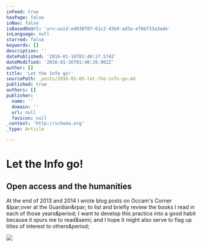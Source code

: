 ```yaml
---
inFeed: true
hasPage: false
inNav: false
isBasedOnUrl: 'urn:uuid:ed030f87-61c2-43b9-ad3a-e76bf33a3ade'
inLanguage: null
starred: false
keywords: []
description: ''
datePublished: '2016-01-16T01:48:27.574Z'
dateModified: '2016-01-16T01:48:20.902Z'
author: []
title: 'Let the Info go!'
sourcePath: _posts/2016-01-05-let-the-info-go.md
published: true
authors: []
publisher:
  name: ''
  domain: ''
  url: null
  favicon: null
_context: 'http://schema.org'
_type: Article

---
```

# Let the Info go!

<article style=""><h1>Open access and the humanities</h1><p>At the end of 2013 and 2014 I wrote blog posts on Occam's Corner &amp;lpar;over at the Guardian&amp;rpar; to list and briefly review the books I read in each of those years&amp;period; I want to develop this practice into a good habit because it spurs me to read&amp;semi; and I hope it might also serve to flag up titles of interest to others&amp;period;</p><img src="https://farm9.staticflickr.com/8659/16307751395_38b275f69b_o.jpg" /></article>